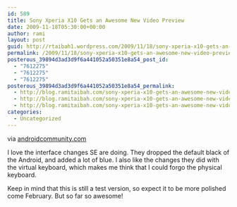 ```yaml
---
id: 589
title: Sony Xperia X10 Gets an Awesome New Video Preview
date: 2009-11-18T05:30:00+00:00
author: rami
layout: post
guid: http://rtaibah1.wordpress.com/2009/11/18/sony-xperia-x10-gets-an-awesome-new-video-preview
permalink: /2009/11/18/sony-xperia-x10-gets-an-awesome-new-video-preview/
posterous_39894d3ad3d9f6a441052a50351e8a54_post_id:
  - "7612275"
  - "7612275"
  - "7612275"
posterous_39894d3ad3d9f6a441052a50351e8a54_permalink:
  - http://blog.ramitaibah.com/sony-xperia-x10-gets-an-awesome-new-video-pre
  - http://blog.ramitaibah.com/sony-xperia-x10-gets-an-awesome-new-video-pre
  - http://blog.ramitaibah.com/sony-xperia-x10-gets-an-awesome-new-video-pre
categories:
  - Uncategorized
---
```

<div class="posterous_bookmarklet_entry">
  <p>
    <a href="http://www.youtube.com/v/m19Lu-JUW1Q&amp;rel=0&amp;fs=1&amp;showsearch=0&amp;showinfo=0" class="pxnhbbulzurxzpvnogrp"></a>
  </p>
  
  <div class="posterous_quote_citation">
    via <a href="http://androidcommunity.com/another-video-demo-for-the-sony-ericsson-xperia-x10-working-its-magic-20091117/">androidcommunity.com</a>
  </div>
  
  <p>
    I love the interface changes SE are doing. They dropped the default black of the Android, and added a lot of blue. I also like the changes they did with the virtual keyboard, which makes me think that I could forgo the physical keyboard.
  </p>
  
  <p>
    Keep in mind that this is still a test version, so expect it to be more polished come February. But so far so awesome!
  </p>
</div>